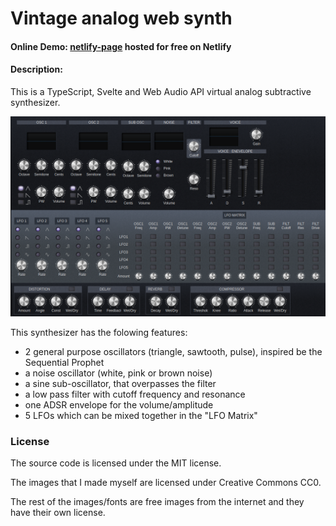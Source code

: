 # Vintage analog web synth

#### Online Demo: [netlify-page](https://vintage-analog-web-synth.netlify.app/) hosted for free on Netlify
#### Description:
This is a TypeScript, Svelte and Web Audio API virtual analog subtractive synthesizer.

![screenshot](screenshots/screenshot-04.png)

This synthesizer has the folowing features:
* 2 general purpose oscillators (triangle, sawtooth, pulse), inspired be the Sequential Prophet
* a noise oscillator (white, pink or brown noise)
* a sine sub-oscillator, that overpasses the filter
* a low pass filter with cutoff frequency and resonance
* one ADSR envelope for the volume/amplitude
* 5 LFOs which can be mixed together in the "LFO Matrix"

### License
The source code is licensed under the MIT license.

The images that I made myself are licensed under Creative Commons CC0.

The rest of the images/fonts are free images from the internet and they have their own license. 